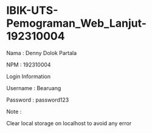 # IBIK-UTS-Pemograman_Web_Lanjut-192310004

Nama : Denny Dolok Partala

NPM : 192310004



Login Information

Username : Bearuang

Password : password123



Note :

Clear local storage on localhost to avoid any error
